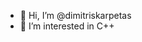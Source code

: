 - 👋 Hi, I’m @dimitriskarpetas
- 👀 I’m interested in C++

<!---
dimitriskarpetas/dimitriskarpetas is a ✨ special ✨ repository because its `README.md` (this file) appears on your GitHub profile.
You can click the Preview link to take a look at your changes.
--->
